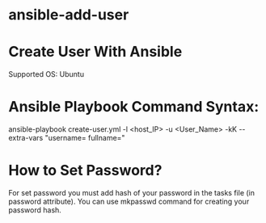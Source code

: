 # ansible-add-user

# Create User With Ansible
Supported OS: 
  Ubuntu

# Ansible Playbook Command Syntax:
ansible-playbook create-user.yml -l <host_IP> -u <User_Name> -kK --extra-vars "username= fullname="

# How to Set Password?
For set password you must add hash of your password in the tasks file (in password attribute). You can use mkpasswd command for creating your password hash.
